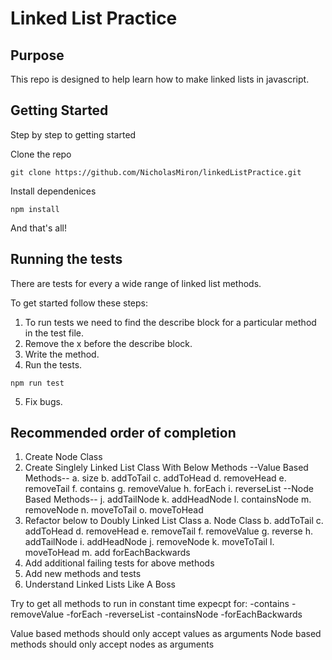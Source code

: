 # Linked List Practice

## Purpose
This repo is designed to help learn how to make linked lists in javascript.

## Getting Started
Step by step to getting started

Clone the repo
```
git clone https://github.com/NicholasMiron/linkedListPractice.git
```
Install dependenices
```
npm install
```
And that's all!

## Running the tests
There are tests for every a wide range of linked list methods.

To get started follow these steps:
1. To run tests we need to find the describe block for a particular method in the test file.
2. Remove the x before the describe block.
3. Write the method.
4. Run the tests.
```
npm run test
```
5. Fix bugs.


## Recommended order of completion

1. Create Node Class
2. Create Singlely Linked List Class With Below Methods
  --Value Based Methods--
  a. size
  b. addToTail
  c. addToHead
  d. removeHead
  e. removeTail
  f. contains
  g. removeValue
  h. forEach
  i. reverseList
  --Node Based Methods--
  j. addTailNode
  k. addHeadNode
  l. containsNode
  m. removeNode
  n. moveToTail
  o. moveToHead
3. Refactor below to Doubly Linked List Class
  a. Node Class
  b. addToTail
  c. addToHead
  d. removeHead
  e. removeTail
  f. removeValue
  g. reverse
  h. addTailNode
  i. addHeadNode
  j. removeNode
  k. moveToTail
  l. moveToHead
  m. add forEachBackwards
3. Add additional failing tests for above methods
4. Add new methods and tests
5. Understand Linked Lists Like A Boss

Try to get all methods to run in constant time expecpt for: 
  -contains
  -removeValue
  -forEach
  -reverseList
  -containsNode
  -forEachBackwards
  
Value based methods should only accept values as arguments
Node based methods should only accept nodes as arguments
